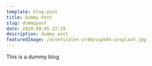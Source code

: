 ```yaml
---
template: blog-post
title: Dummy Post
slug: dummypost
date: 2020-09-05 22:19
description: dummy post
featuredImage: /assets/alex-zr48yvupk04-unsplash.jpg
---
```

This is a dummy blog